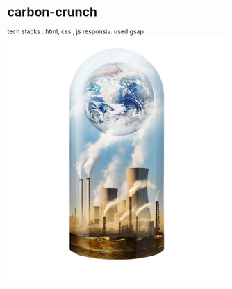 # carbon-crunch
tech stacks : html, css , js
responsiv.
used gsap
![image alt](https://github.com/poorva35/carbon-crunch/blob/cef0ca514bba1cb03e925daf7bec987241819ad4/bg-image.png)
